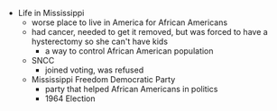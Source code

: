 - Life in Mississippi
	- worse place to live in America for African Americans
	- had cancer, needed to get it removed, but was forced to have a hysterectomy so she can't have kids
		- a way to control African American population
	- SNCC
		- joined voting, was refused
	- Mississippi Freedom Democratic Party
		- party that helped African Americans in politics
		- 1964 Election
